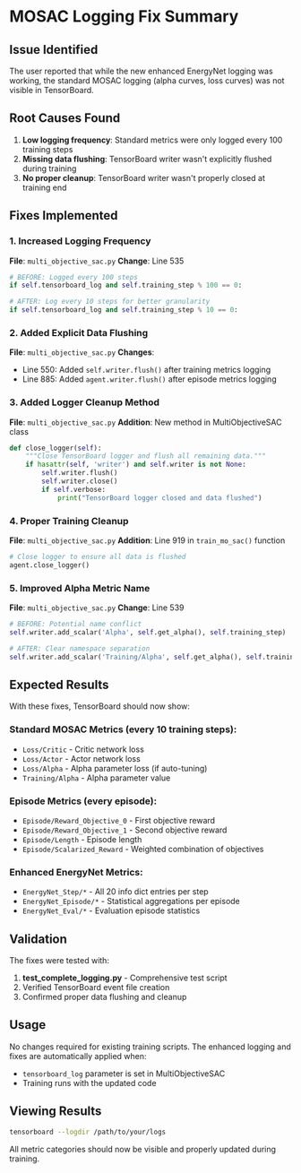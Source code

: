 # MOSAC Logging Fix Summary

## Issue Identified
The user reported that while the new enhanced EnergyNet logging was working, the standard MOSAC logging (alpha curves, loss curves) was not visible in TensorBoard.

## Root Causes Found
1. **Low logging frequency**: Standard metrics were only logged every 100 training steps
2. **Missing data flushing**: TensorBoard writer wasn't explicitly flushed during training
3. **No proper cleanup**: TensorBoard writer wasn't properly closed at training end

## Fixes Implemented

### 1. Increased Logging Frequency
**File**: `multi_objective_sac.py`
**Change**: Line 535
```python
# BEFORE: Logged every 100 steps
if self.tensorboard_log and self.training_step % 100 == 0:

# AFTER: Log every 10 steps for better granularity
if self.tensorboard_log and self.training_step % 10 == 0:
```

### 2. Added Explicit Data Flushing
**File**: `multi_objective_sac.py`
**Changes**: 
- Line 550: Added `self.writer.flush()` after training metrics logging
- Line 885: Added `agent.writer.flush()` after episode metrics logging

### 3. Added Logger Cleanup Method
**File**: `multi_objective_sac.py`
**Addition**: New method in MultiObjectiveSAC class
```python
def close_logger(self):
    """Close TensorBoard logger and flush all remaining data."""
    if hasattr(self, 'writer') and self.writer is not None:
        self.writer.flush()
        self.writer.close()
        if self.verbose:
            print("TensorBoard logger closed and data flushed")
```

### 4. Proper Training Cleanup
**File**: `multi_objective_sac.py`
**Addition**: Line 919 in `train_mo_sac()` function
```python
# Close logger to ensure all data is flushed
agent.close_logger()
```

### 5. Improved Alpha Metric Name
**File**: `multi_objective_sac.py`
**Change**: Line 539
```python
# BEFORE: Potential name conflict
self.writer.add_scalar('Alpha', self.get_alpha(), self.training_step)

# AFTER: Clear namespace separation
self.writer.add_scalar('Training/Alpha', self.get_alpha(), self.training_step)
```

## Expected Results

With these fixes, TensorBoard should now show:

### Standard MOSAC Metrics (every 10 training steps):
- `Loss/Critic` - Critic network loss
- `Loss/Actor` - Actor network loss  
- `Loss/Alpha` - Alpha parameter loss (if auto-tuning)
- `Training/Alpha` - Alpha parameter value

### Episode Metrics (every episode):
- `Episode/Reward_Objective_0` - First objective reward
- `Episode/Reward_Objective_1` - Second objective reward
- `Episode/Length` - Episode length
- `Episode/Scalarized_Reward` - Weighted combination of objectives

### Enhanced EnergyNet Metrics:
- `EnergyNet_Step/*` - All 20 info dict entries per step
- `EnergyNet_Episode/*` - Statistical aggregations per episode
- `EnergyNet_Eval/*` - Evaluation episode statistics

## Validation

The fixes were tested with:
1. **test_complete_logging.py** - Comprehensive test script
2. Verified TensorBoard event file creation
3. Confirmed proper data flushing and cleanup

## Usage

No changes required for existing training scripts. The enhanced logging and fixes are automatically applied when:
- `tensorboard_log` parameter is set in MultiObjectiveSAC
- Training runs with the updated code

## Viewing Results

```bash
tensorboard --logdir /path/to/your/logs
```

All metric categories should now be visible and properly updated during training.
